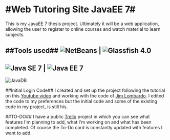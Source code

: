 #Web Tutoring Site JavaEE 7#
======================
This is my JavaEE 7 thesis project. Ultimately it will be a web application, allowing the user to register to online courses and watch material to learn subjects.

##Tools used##
![NetBeans](https://netbeans.org/images_www/visual-guidelines/NB-IDE-logo.png) | ![Glassfish 4.0](https://dl.dropboxusercontent.com/u/5212783/github%20repo/glassfish_logo.png)
------------
![Java SE 7](https://dl.dropboxusercontent.com/u/5212783/github%20repo/java7.jpg) | ![Java EE 7](https://dl.dropboxusercontent.com/u/5212783/github%20repo/java%20ee%20pic.png)
------------
![JavaDB](http://localdoc.scusa.lsu.edu/java/6-jdk/db/docs/html/images/java_db_type.jpg)


##Initial Login Code##
I created and set up the project following the tutorial on this [Youtube video](http://youtu.be/1xsU6juUZd0) and working with the code of [Jim Lombardo](https://github.com/jlombardo/jsfsecure). I edited the code to my preferences but the initial code and some of the existing code in my project, is still his.

##TO-DO##
I have a public [Trello](https://trello.com/b/rWthfmdU/javaee7-thesis) project in which you can see what features I'm planning to add, what I'm working on and what has been completed. Of course the To-Do card is constantly updated with features I want to add.
